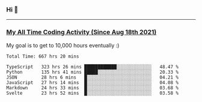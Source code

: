 ### Hi 🙂

---

### <a href="https://wakatime.com/@Eroxl">My All Time Coding Activity (Since Aug 18th 2021)</a>
My goal is to get to 10,000 hours eventually :)
<!--START_SECTION:waka-->

```text
Total Time: 667 hrs 20 mins

TypeScript   323 hrs 26 mins ████████████░░░░░░░░░░░░░   48.47 %
Python       135 hrs 41 mins █████░░░░░░░░░░░░░░░░░░░░   20.33 %
JSON         28 hrs 6 mins   █░░░░░░░░░░░░░░░░░░░░░░░░   04.21 %
JavaScript   27 hrs 14 mins  █░░░░░░░░░░░░░░░░░░░░░░░░   04.08 %
Markdown     24 hrs 33 mins  █░░░░░░░░░░░░░░░░░░░░░░░░   03.68 %
Svelte       23 hrs 52 mins  █░░░░░░░░░░░░░░░░░░░░░░░░   03.58 %
```

<!--END_SECTION:waka-->
